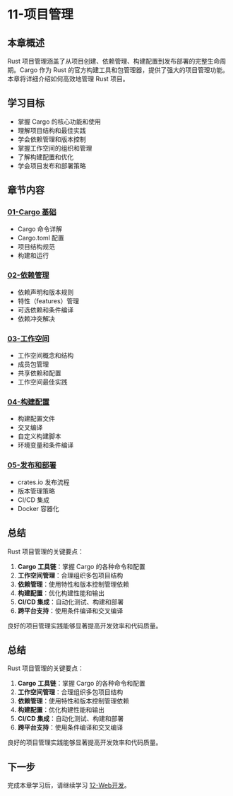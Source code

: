 # 11-项目管理

## 本章概述

Rust 项目管理涵盖了从项目创建、依赖管理、构建配置到发布部署的完整生命周期。Cargo 作为 Rust 的官方构建工具和包管理器，提供了强大的项目管理功能。本章将详细介绍如何高效地管理 Rust 项目。

## 学习目标

- 掌握 Cargo 的核心功能和使用
- 理解项目结构和最佳实践
- 学会依赖管理和版本控制
- 掌握工作空间的组织和管理
- 了解构建配置和优化
- 学会项目发布和部署策略

## 章节内容

### [01-Cargo 基础](01-cargo-basics.md)
- Cargo 命令详解
- Cargo.toml 配置
- 项目结构规范
- 构建和运行

### [02-依赖管理](02-dependency-management.md)
- 依赖声明和版本规则
- 特性（features）管理
- 可选依赖和条件编译
- 依赖冲突解决

### [03-工作空间](03-workspaces.md)
- 工作空间概念和结构
- 成员包管理
- 共享依赖和配置
- 工作空间最佳实践

### [04-构建配置](04-build-configuration.md)
- 构建配置文件
- 交叉编译
- 自定义构建脚本
- 环境变量和条件编译

### [05-发布和部署](05-publishing-deployment.md)
- crates.io 发布流程
- 版本管理策略
- CI/CD 集成
- Docker 容器化

## 总结

Rust 项目管理的关键要点：

1. **Cargo 工具链**：掌握 Cargo 的各种命令和配置
2. **工作空间管理**：合理组织多包项目结构
3. **依赖管理**：使用特性和版本控制管理依赖
4. **构建配置**：优化构建性能和输出
5. **CI/CD 集成**：自动化测试、构建和部署
6. **跨平台支持**：使用条件编译和交叉编译

良好的项目管理实践能够显著提高开发效率和代码质量。

## 总结

Rust 项目管理的关键要点：

1. **Cargo 工具链**：掌握 Cargo 的各种命令和配置
2. **工作空间管理**：合理组织多包项目结构
3. **依赖管理**：使用特性和版本控制管理依赖
4. **构建配置**：优化构建性能和输出
5. **CI/CD 集成**：自动化测试、构建和部署
6. **跨平台支持**：使用条件编译和交叉编译

良好的项目管理实践能够显著提高开发效率和代码质量。

## 下一步

完成本章学习后，请继续学习 [12-Web开发](../12-Web开发/README.md)。